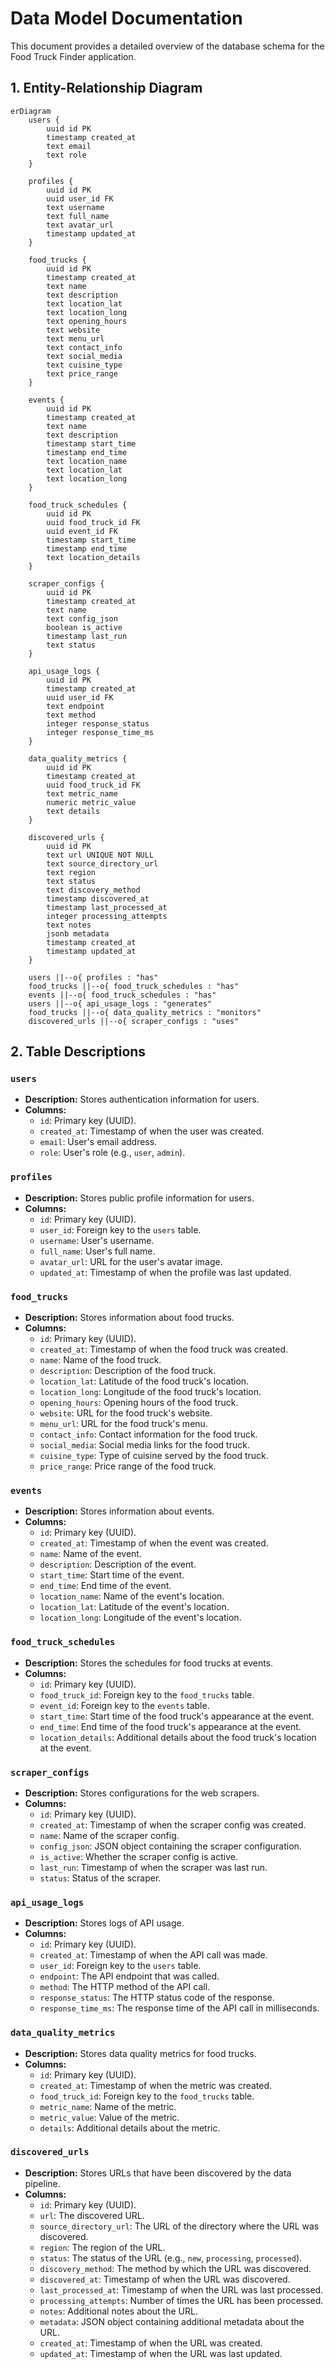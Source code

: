 # Data Model Documentation

This document provides a detailed overview of the database schema for the Food Truck Finder application.

## 1. Entity-Relationship Diagram

```mermaid
erDiagram
    users {
        uuid id PK
        timestamp created_at
        text email
        text role
    }

    profiles {
        uuid id PK
        uuid user_id FK
        text username
        text full_name
        text avatar_url
        timestamp updated_at
    }

    food_trucks {
        uuid id PK
        timestamp created_at
        text name
        text description
        text location_lat
        text location_long
        text opening_hours
        text website
        text menu_url
        text contact_info
        text social_media
        text cuisine_type
        text price_range
    }

    events {
        uuid id PK
        timestamp created_at
        text name
        text description
        timestamp start_time
        timestamp end_time
        text location_name
        text location_lat
        text location_long
    }

    food_truck_schedules {
        uuid id PK
        uuid food_truck_id FK
        uuid event_id FK
        timestamp start_time
        timestamp end_time
        text location_details
    }

    scraper_configs {
        uuid id PK
        timestamp created_at
        text name
        text config_json
        boolean is_active
        timestamp last_run
        text status
    }

    api_usage_logs {
        uuid id PK
        timestamp created_at
        uuid user_id FK
        text endpoint
        text method
        integer response_status
        integer response_time_ms
    }

    data_quality_metrics {
        uuid id PK
        timestamp created_at
        uuid food_truck_id FK
        text metric_name
        numeric metric_value
        text details
    }

    discovered_urls {
        uuid id PK
        text url UNIQUE NOT NULL
        text source_directory_url
        text region
        text status
        text discovery_method
        timestamp discovered_at
        timestamp last_processed_at
        integer processing_attempts
        text notes
        jsonb metadata
        timestamp created_at
        timestamp updated_at
    }

    users ||--o{ profiles : "has"
    food_trucks ||--o{ food_truck_schedules : "has"
    events ||--o{ food_truck_schedules : "has"
    users ||--o{ api_usage_logs : "generates"
    food_trucks ||--o{ data_quality_metrics : "monitors"
    discovered_urls ||--o{ scraper_configs : "uses"
```

## 2. Table Descriptions

### `users`
- **Description:** Stores authentication information for users.
- **Columns:**
    - `id`: Primary key (UUID).
    - `created_at`: Timestamp of when the user was created.
    - `email`: User's email address.
    - `role`: User's role (e.g., `user`, `admin`).

### `profiles`
- **Description:** Stores public profile information for users.
- **Columns:**
    - `id`: Primary key (UUID).
    - `user_id`: Foreign key to the `users` table.
    - `username`: User's username.
    - `full_name`: User's full name.
    - `avatar_url`: URL for the user's avatar image.
    - `updated_at`: Timestamp of when the profile was last updated.

### `food_trucks`
- **Description:** Stores information about food trucks.
- **Columns:**
    - `id`: Primary key (UUID).
    - `created_at`: Timestamp of when the food truck was created.
    - `name`: Name of the food truck.
    - `description`: Description of the food truck.
    - `location_lat`: Latitude of the food truck's location.
    - `location_long`: Longitude of the food truck's location.
    - `opening_hours`: Opening hours of the food truck.
    - `website`: URL for the food truck's website.
    - `menu_url`: URL for the food truck's menu.
    - `contact_info`: Contact information for the food truck.
    - `social_media`: Social media links for the food truck.
    - `cuisine_type`: Type of cuisine served by the food truck.
    - `price_range`: Price range of the food truck.

### `events`
- **Description:** Stores information about events.
- **Columns:**
    - `id`: Primary key (UUID).
    - `created_at`: Timestamp of when the event was created.
    - `name`: Name of the event.
    - `description`: Description of the event.
    - `start_time`: Start time of the event.
    - `end_time`: End time of the event.
    - `location_name`: Name of the event's location.
    - `location_lat`: Latitude of the event's location.
    - `location_long`: Longitude of the event's location.

### `food_truck_schedules`
- **Description:** Stores the schedules for food trucks at events.
- **Columns:**
    - `id`: Primary key (UUID).
    - `food_truck_id`: Foreign key to the `food_trucks` table.
    - `event_id`: Foreign key to the `events` table.
    - `start_time`: Start time of the food truck's appearance at the event.
    - `end_time`: End time of the food truck's appearance at the event.
    - `location_details`: Additional details about the food truck's location at the event.

### `scraper_configs`
- **Description:** Stores configurations for the web scrapers.
- **Columns:**
    - `id`: Primary key (UUID).
    - `created_at`: Timestamp of when the scraper config was created.
    - `name`: Name of the scraper config.
    - `config_json`: JSON object containing the scraper configuration.
    - `is_active`: Whether the scraper config is active.
    - `last_run`: Timestamp of when the scraper was last run.
    - `status`: Status of the scraper.

### `api_usage_logs`
- **Description:** Stores logs of API usage.
- **Columns:**
    - `id`: Primary key (UUID).
    - `created_at`: Timestamp of when the API call was made.
    - `user_id`: Foreign key to the `users` table.
    - `endpoint`: The API endpoint that was called.
    - `method`: The HTTP method of the API call.
    - `response_status`: The HTTP status code of the response.
    - `response_time_ms`: The response time of the API call in milliseconds.

### `data_quality_metrics`
- **Description:** Stores data quality metrics for food trucks.
- **Columns:**
    - `id`: Primary key (UUID).
    - `created_at`: Timestamp of when the metric was created.
    - `food_truck_id`: Foreign key to the `food_trucks` table.
    - `metric_name`: Name of the metric.
    - `metric_value`: Value of the metric.
    - `details`: Additional details about the metric.

### `discovered_urls`
- **Description:** Stores URLs that have been discovered by the data pipeline.
- **Columns:**
    - `id`: Primary key (UUID).
    - `url`: The discovered URL.
    - `source_directory_url`: The URL of the directory where the URL was discovered.
    - `region`: The region of the URL.
    - `status`: The status of the URL (e.g., `new`, `processing`, `processed`).
    - `discovery_method`: The method by which the URL was discovered.
    - `discovered_at`: Timestamp of when the URL was discovered.
    - `last_processed_at`: Timestamp of when the URL was last processed.
    - `processing_attempts`: Number of times the URL has been processed.
    - `notes`: Additional notes about the URL.
    - `metadata`: JSON object containing additional metadata about the URL.
    - `created_at`: Timestamp of when the URL was created.
    - `updated_at`: Timestamp of when the URL was last updated.

